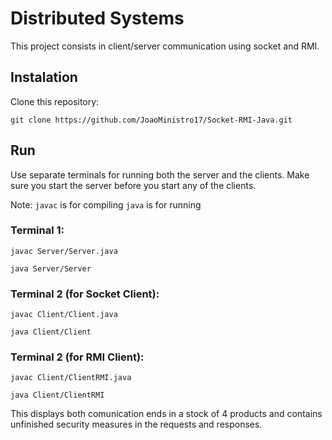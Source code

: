 # Distributed Systems

This project consists in client/server communication using socket and RMI.

## Instalation
Clone this repository:
```
git clone https://github.com/JoaoMinistro17/Socket-RMI-Java.git
```
## Run
Use separate terminals for running both the server and the clients. Make sure you start the server before you start any of the clients.

Note: 
```javac``` is for compiling
```java``` is for running
### Terminal 1:
```
javac Server/Server.java
```
```
java Server/Server
```
### Terminal 2 (for Socket Client):
```
javac Client/Client.java
```
```
java Client/Client
```
### Terminal 2 (for RMI Client):
```
javac Client/ClientRMI.java
```
```
java Client/ClientRMI
```
This displays both comunication ends in a stock of 4 products and contains unfinished security measures in the requests and responses.
